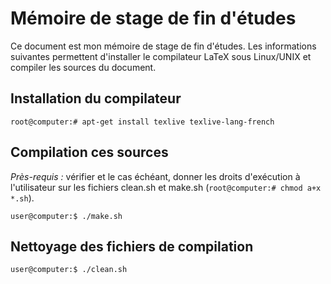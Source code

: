 # Mémoire de stage de fin d'études

Ce document est mon mémoire de stage de fin d'études. Les informations suivantes permettent d'installer le compilateur LaTeX sous Linux/UNIX et compiler les sources du document.

## Installation du compilateur

`root@computer:# apt-get install texlive texlive-lang-french`

## Compilation ces sources

*Près-requis :* vérifier et le cas échéant, donner les droits d'exécution à l'utilisateur sur les fichiers clean.sh et make.sh (`root@computer:# chmod a+x *.sh`).

`user@computer:$ ./make.sh`

## Nettoyage des fichiers de compilation

`user@computer:$ ./clean.sh`



